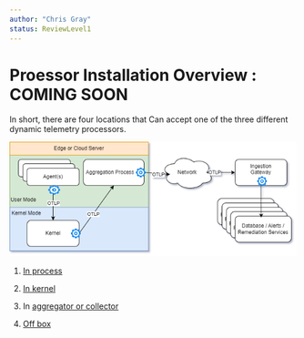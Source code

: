 ```yaml
---
author: "Chris Gray"
status: ReviewLevel1
---
```


# Proessor Installation Overview : COMING SOON

In short, there are four locations that Can accept one of the three different dynamic telemetry processors.


![](../orig_media/Architecture.Boxes.Yes.DynamicTelemetry.drawio.png)


1. [In process](./Architecture.Components.Observer.InProcess.document.md)

1. [In kernel](./Architecture.Components.Observer.Kernel.document.md)

1. In [aggregator or collector](./Architecture.Components.Observer.External.OnBox.document.md)

1. [Off box](./Architecture.Components.Observer.External.OffBox.document.md)


